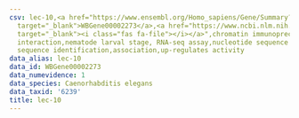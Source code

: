 ```yaml
---
csv: lec-10,<a href="https://www.ensembl.org/Homo_sapiens/Gene/Summary?db=core;g=WBGene00002273"
  target="_blank">WBGene00002273</a>,<a href="https://www.ncbi.nlm.nih.gov/pubmed/27688402"
  target="_blank"><i class="fas fa-file"></i></a>",chromatin immunoprecipitation assay,direct
  interaction,nematode larval stage, RNA-seq assay,nucleotide sequence identification,nucleotide
  sequence identification,association,up-regulates activity
data_alias: lec-10
data_id: WBGene00002273
data_numevidence: 1
data_species: Caenorhabditis elegans
data_taxid: '6239'
title: lec-10
---
```

